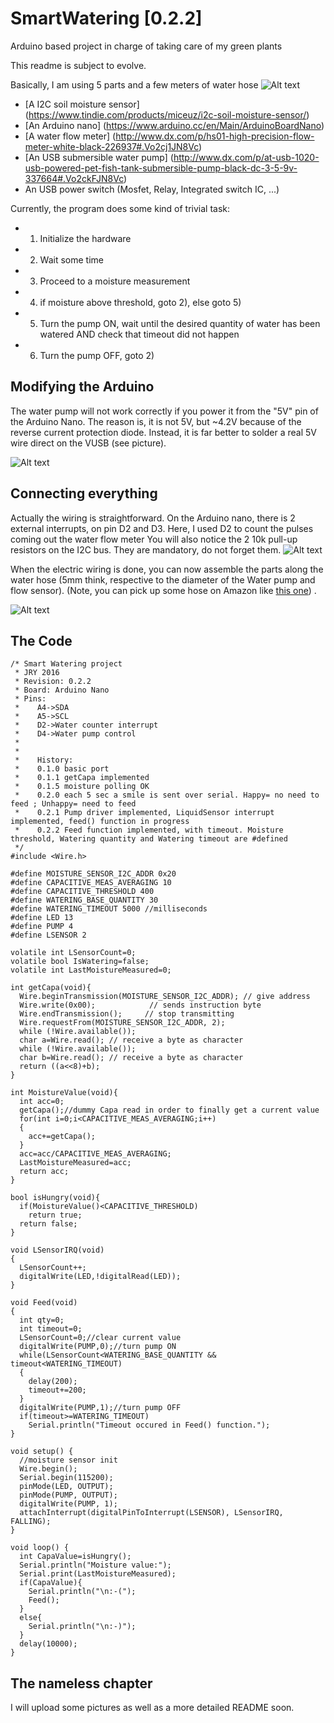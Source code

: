# SmartWatering [0.2.2]
Arduino based project in charge of taking care of my green plants 

This readme is subject to evolve.

Basically, I am using 5 parts and a few meters of water hose
![Alt text](https://github.com/yerpj/SmartWatering/blob/master/IMG_0279.JPG "Essential parts")
- [A I2C soil moisture sensor] (https://www.tindie.com/products/miceuz/i2c-soil-moisture-sensor/)
- [An Arduino nano]	(https://www.arduino.cc/en/Main/ArduinoBoardNano)
- [A water flow meter] (http://www.dx.com/p/hs01-high-precision-flow-meter-white-black-226937#.Vo2cj1JN8Vc)
- [An USB submersible water pump] (http://www.dx.com/p/at-usb-1020-usb-powered-pet-fish-tank-submersible-pump-black-dc-3-5-9v-337664#.Vo2ckFJN8Vc)
- An USB power switch (Mosfet, Relay, Integrated switch IC, ...)

Currently, the program does some kind of trivial task:
- 1) Initialize the hardware
- 2) Wait some time 
- 3) Proceed to a moisture measurement
- 4) if moisture above threshold, goto 2), else goto 5)
- 5) Turn the pump ON, wait until the desired quantity of water has been watered AND check that timeout did not happen
- 6) Turn the pump OFF, goto 2)

Modifying the Arduino 
---------------------
The water pump will not work correctly if you power it from the "5V" pin of the Arduino Nano. The reason is, it is not 5V, but ~4.2V because of the reverse current protection diode.
Instead, it is far better to solder a real 5V wire direct on the VUSB (see picture).

![Alt text](https://github.com/yerpj/SmartWatering/blob/master/IMG_0281.JPG "A real 5V wire is used to power the water pump")

Connecting everything 
---------------------
Actually the wiring is straightforward. 
On the Arduino nano, there is 2 external interrupts, on pin D2 and D3. Here, I used D2 to count the pulses coming out the water flow meter
You will also notice the 2 10k pull-up resistors on the I2C bus. They are mandatory, do not forget them.
![Alt text](https://github.com/yerpj/SmartWatering/blob/master/wiring.png "wiring")

When the electric wiring is done, you can now assemble the parts along the water hose (5mm think, respective to the diameter of the Water pump and flow sensor).
(Note, you can pick up some hose on Amazon like [this one](http://www.amazon.co.uk/PVC-Plastic-Pipe-Aquarium-Quality/dp/B00QKQ92ZW)) .

![Alt text](https://github.com/yerpj/SmartWatering/blob/master/hose.png "Hose and Moisture sensor")

The Code 
--------
```
/* Smart Watering project
 * JRY 2016
 * Revision: 0.2.2
 * Board: Arduino Nano
 * Pins:
 *    A4->SDA
 *    A5->SCL
 *    D2->Water counter interrupt
 *    D4->Water pump control
 *    
 *    
 *    History:
 *    0.1.0 basic port
 *    0.1.1 getCapa implemented
 *    0.1.5 moisture polling OK
 *    0.2.0 each 5 sec a smile is sent over serial. Happy= no need to feed ; Unhappy= need to feed
 *    0.2.1 Pump driver implemented, LiquidSensor interrupt implemented, feed() function in progress
 *    0.2.2 Feed function implemented, with timeout. Moisture threshold, Watering quantity and Watering timeout are #defined
 */
#include <Wire.h>

#define MOISTURE_SENSOR_I2C_ADDR 0x20
#define CAPACITIVE_MEAS_AVERAGING 10
#define CAPACITIVE_THRESHOLD 400
#define WATERING_BASE_QUANTITY 30
#define WATERING_TIMEOUT 5000 //milliseconds
#define LED 13
#define PUMP 4
#define LSENSOR 2

volatile int LSensorCount=0;
volatile bool IsWatering=false;
volatile int LastMoistureMeasured=0;

int getCapa(void){
  Wire.beginTransmission(MOISTURE_SENSOR_I2C_ADDR); // give address
  Wire.write(0x00);            // sends instruction byte
  Wire.endTransmission();     // stop transmitting
  Wire.requestFrom(MOISTURE_SENSOR_I2C_ADDR, 2);
  while (!Wire.available());
  char a=Wire.read(); // receive a byte as character
  while (!Wire.available());
  char b=Wire.read(); // receive a byte as character
  return ((a<<8)+b);
}

int MoistureValue(void){
  int acc=0;
  getCapa();//dummy Capa read in order to finally get a current value
  for(int i=0;i<CAPACITIVE_MEAS_AVERAGING;i++)
  {
    acc+=getCapa();
  }
  acc=acc/CAPACITIVE_MEAS_AVERAGING;
  LastMoistureMeasured=acc;
  return acc;
}

bool isHungry(void){
  if(MoistureValue()<CAPACITIVE_THRESHOLD)
    return true;
  return false;
}

void LSensorIRQ(void)
{
  LSensorCount++;
  digitalWrite(LED,!digitalRead(LED));
}

void Feed(void)
{
  int qty=0;
  int timeout=0;
  LSensorCount=0;//clear current value
  digitalWrite(PUMP,0);//turn pump ON
  while(LSensorCount<WATERING_BASE_QUANTITY && timeout<WATERING_TIMEOUT)
  {
    delay(200);
    timeout+=200;
  }
  digitalWrite(PUMP,1);//turn pump OFF 
  if(timeout>=WATERING_TIMEOUT)
    Serial.println("Timeout occured in Feed() function."); 
}

void setup() {
  //moisture sensor init
  Wire.begin();
  Serial.begin(115200);
  pinMode(LED, OUTPUT);
  pinMode(PUMP, OUTPUT);
  digitalWrite(PUMP, 1);
  attachInterrupt(digitalPinToInterrupt(LSENSOR), LSensorIRQ, FALLING); 
}

void loop() {  
  int CapaValue=isHungry();
  Serial.println("Moisture value:");
  Serial.print(LastMoistureMeasured);
  if(CapaValue){
    Serial.println("\n:-(");
    Feed();
  }
  else{
    Serial.println("\n:-)");
  }
  delay(10000); 
}
```

The nameless chapter 
--------------------
I will upload some pictures as well as a more detailed README soon.
